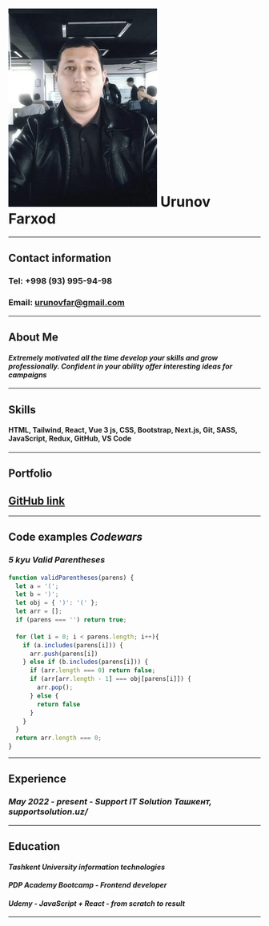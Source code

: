 ![My photo](/photo.jpg)
 **Urunov Farxod**
=================

________________________

## **Contact information**
### **Tel:** +998 (93) 995-94-98
### **Email:** urunovfar@gmail.com
________________________

## **About Me**
#### *Extremely motivated all the time develop your skills and grow professionally. Confident in your ability offer interesting ideas for campaigns*

___

## **Skills**

#### HTML, Tailwind, React, Vue 3 js, CSS, Bootstrap, Next.js, Git, SASS, JavaScript, Redux, GitHub, VS Code
___

## **Portfolio**
## [GitHub link](https://github.com/FarxodUrunov/intex-admin)

___

## **Code examples** *Codewars*

### *5 kyu Valid Parentheses*
```JavaScript
function validParentheses(parens) {
  let a = '(';
  let b = ')';
  let obj = { ')': '(' };
  let arr = [];
  if (parens === '') return true;

  for (let i = 0; i < parens.length; i++){
    if (a.includes(parens[i])) {
      arr.push(parens[i])
    } else if (b.includes(parens[i])) {
      if (arr.length === 0) return false;
      if (arr[arr.length - 1] === obj[parens[i]]) {
        arr.pop();
      } else {
        return false
      }
    }
  }
  return arr.length === 0;
}
```
___

## **Experience**

### *May 2022 - present* - *Support IT Solution Ташкент, supportsolution.uz/*

___

## **Education**

#### *Tashkent University information technologies*
#### *PDP Academy Bootcamp - Frontend developer*
#### *Udemy - JavaScript + React - from scratch to result*

__________